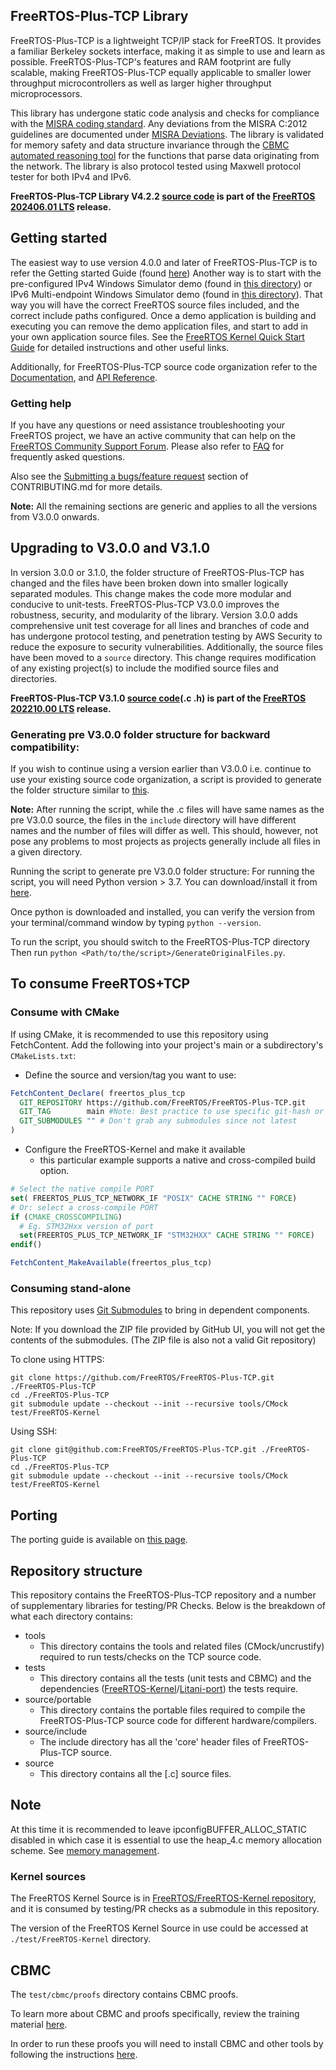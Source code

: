 ## FreeRTOS-Plus-TCP Library
FreeRTOS-Plus-TCP is a lightweight TCP/IP stack for FreeRTOS. It provides a familiar Berkeley sockets interface, making it as simple to use and learn as possible. FreeRTOS-Plus-TCP's features and RAM footprint are fully scalable, making FreeRTOS-Plus-TCP equally applicable to smaller lower throughput microcontrollers as well as larger higher throughput microprocessors.

This library has undergone static code analysis and checks for compliance with the [MISRA coding standard](https://www.misra.org.uk/). Any deviations from the MISRA C:2012 guidelines are documented under [MISRA Deviations](https://github.com/FreeRTOS/FreeRTOS-Plus-TCP/blob/main/MISRA.md). The library is validated for memory safety and data structure invariance through the [CBMC automated reasoning tool](https://www.cprover.org/cbmc/) for the functions that parse data originating from the network. The library is also protocol tested using Maxwell protocol tester for both IPv4 and IPv6.

**FreeRTOS-Plus-TCP Library V4.2.2
[source code](https://github.com/FreeRTOS/FreeRTOS-Plus-TCP/tree/V4.2.2/source)
is part of the
[FreeRTOS 202406.01 LTS](https://github.com/FreeRTOS/FreeRTOS-LTS/tree/202406.01-LTS)
release.**

## Getting started
The easiest way to use version 4.0.0 and later of FreeRTOS-Plus-TCP is to refer the Getting started Guide (found [here](https://github.com/FreeRTOS/FreeRTOS-Plus-TCP/blob/main/GettingStarted.md))
Another way is to start with the pre-configured IPv4 Windows Simulator demo (found in [this directory](https://github.com/FreeRTOS/FreeRTOS/tree/main/FreeRTOS-Plus/Demo/FreeRTOS_Plus_TCP_Minimal_Windows_Simulator)) or IPv6 Multi-endpoint Windows Simulator demo (found in [this directory](https://github.com/FreeRTOS/FreeRTOS/tree/main/FreeRTOS-Plus/Demo/FreeRTOS_Plus_TCP_IPv6_Demo/IPv6_Multi_WinSim_demo)). That way you will have the correct FreeRTOS source files included, and the correct include paths configured.  Once a demo application is building and executing you can remove the demo application files, and start to add in your own application source files.  See the [FreeRTOS Kernel Quick Start Guide](https://www.freertos.org/FreeRTOS-quick-start-guide.html) for detailed instructions and other useful links.

Additionally, for FreeRTOS-Plus-TCP source code organization refer to the [Documentation](http://www.FreeRTOS.org/FreeRTOS-Plus/FreeRTOS_Plus_TCP/TCP_Networking_Tutorial.html), and [API Reference](https://freertos.org/FreeRTOS-Plus/FreeRTOS_Plus_TCP/FreeRTOS_TCP_API_Functions.html).

### Getting help
If you have any questions or need assistance troubleshooting your FreeRTOS project, we have an active community that can help on the [FreeRTOS Community Support Forum](https://forums.freertos.org). Please also refer to [FAQ](http://www.freertos.org/FAQHelp.html) for frequently asked questions.

Also see the [Submitting a bugs/feature request](https://github.com/FreeRTOS/FreeRTOS-Plus-TCP/blob/main/.github/CONTRIBUTING.md#submitting-a-bugsfeature-request) section of CONTRIBUTING.md for more details.

**Note:** All the remaining sections are generic and applies to all the versions from V3.0.0 onwards.

## Upgrading to V3.0.0 and V3.1.0
In version 3.0.0 or 3.1.0, the folder structure of FreeRTOS-Plus-TCP has changed and the files have been broken down into smaller logically separated modules. This change makes the code more modular and conducive to unit-tests. FreeRTOS-Plus-TCP V3.0.0 improves the robustness, security, and modularity of the library. Version 3.0.0 adds comprehensive unit test coverage for all lines and branches of code and has undergone protocol testing, and penetration testing by AWS Security to reduce the exposure to security vulnerabilities. Additionally, the source files have been moved to a `source` directory. This change requires modification of any existing project(s) to include the modified source files and directories.

**FreeRTOS-Plus-TCP V3.1.0 [source code](https://github.com/FreeRTOS/FreeRTOS-Plus-TCP/tree/V3.1.0)(.c .h) is part of the [FreeRTOS 202210.00 LTS](https://github.com/FreeRTOS/FreeRTOS-LTS/tree/202210.00-LTS) release.**

### Generating pre V3.0.0 folder structure for backward compatibility:
If you wish to continue using a version earlier than V3.0.0 i.e. continue to use your existing source code organization, a script is provided to generate the folder structure similar to [this](https://github.com/FreeRTOS/FreeRTOS-Plus-TCP/tree/f118c8415b4373e3d6e6dbd2d5a116f7eaf27b63).

**Note:** After running the script, while the .c files will have same names as the pre V3.0.0 source, the files in the `include` directory will have different names and the number of files will differ as well. This should, however, not pose any problems to most projects as projects generally include all files in a given directory.

Running the script to generate pre V3.0.0 folder structure:
For running the script, you will need Python version > 3.7. You can download/install it from [here](https://www.python.org/downloads/).

Once python is downloaded and installed, you can verify the version from your terminal/command window by typing `python --version`.

To run the script, you should switch to the FreeRTOS-Plus-TCP directory
Then run `python <Path/to/the/script>/GenerateOriginalFiles.py`.

## To consume FreeRTOS+TCP

### Consume with CMake
If using CMake, it is recommended to use this repository using FetchContent.
Add the following into your project's main or a subdirectory's `CMakeLists.txt`:

- Define the source and version/tag you want to use:

```cmake
FetchContent_Declare( freertos_plus_tcp
  GIT_REPOSITORY https://github.com/FreeRTOS/FreeRTOS-Plus-TCP.git
  GIT_TAG        main #Note: Best practice to use specific git-hash or tagged version
  GIT_SUBMODULES "" # Don't grab any submodules since not latest
)
```

- Configure the FreeRTOS-Kernel and make it available
  - this particular example supports a native and cross-compiled build option.

```cmake
# Select the native compile PORT
set( FREERTOS_PLUS_TCP_NETWORK_IF "POSIX" CACHE STRING "" FORCE)
# Or: select a cross-compile PORT
if (CMAKE_CROSSCOMPILING)
  # Eg. STM32Hxx version of port
  set(FREERTOS_PLUS_TCP_NETWORK_IF "STM32HXX" CACHE STRING "" FORCE)
endif()

FetchContent_MakeAvailable(freertos_plus_tcp)
```

### Consuming stand-alone

This repository uses [Git Submodules](https://git-scm.com/book/en/v2/Git-Tools-Submodules) to bring in dependent components.

Note: If you download the ZIP file provided by GitHub UI, you will not get the contents of the submodules. (The ZIP file is also not a valid Git repository)

To clone using HTTPS:
```
git clone https://github.com/FreeRTOS/FreeRTOS-Plus-TCP.git ./FreeRTOS-Plus-TCP
cd ./FreeRTOS-Plus-TCP
git submodule update --checkout --init --recursive tools/CMock test/FreeRTOS-Kernel
```
Using SSH:
```
git clone git@github.com:FreeRTOS/FreeRTOS-Plus-TCP.git ./FreeRTOS-Plus-TCP
cd ./FreeRTOS-Plus-TCP
git submodule update --checkout --init --recursive tools/CMock test/FreeRTOS-Kernel
```

## Porting
The porting guide is available on [this page](http://www.FreeRTOS.org/FreeRTOS-Plus/FreeRTOS_Plus_TCP/FreeRTOS_TCP_Porting.html).

## Repository structure
This repository contains the FreeRTOS-Plus-TCP repository and a number of supplementary libraries for testing/PR Checks.
Below is the breakdown of what each directory contains:
- tools
    - This directory contains the tools and related files (CMock/uncrustify) required to run tests/checks on the TCP source code.
- tests
    - This directory contains all the tests (unit tests and CBMC) and the dependencies ([FreeRTOS-Kernel](https://github.com/FreeRTOS/FreeRTOS-Kernel)/[Litani-port](https://github.com/awslabs/aws-build-accumulator)) the tests require.
- source/portable
    - This directory contains the portable files required to compile the FreeRTOS-Plus-TCP source code for different hardware/compilers.
- source/include
    - The include directory has all the 'core' header files of FreeRTOS-Plus-TCP source.
- source
    - This directory contains all the [.c] source files.

## Note
At this time it is recommended to leave ipconfigBUFFER_ALLOC_STATIC disabled in which case it is essential to use the heap_4.c memory allocation scheme. See [memory management](http://www.FreeRTOS.org/a00111.html).

### Kernel sources
The FreeRTOS Kernel Source is in [FreeRTOS/FreeRTOS-Kernel repository](https://github.com/FreeRTOS/FreeRTOS-Kernel), and it is consumed by testing/PR checks as a submodule in this repository.

The version of the FreeRTOS Kernel Source in use could be accessed at ```./test/FreeRTOS-Kernel``` directory.

## CBMC

The `test/cbmc/proofs` directory contains CBMC proofs.

To learn more about CBMC and proofs specifically, review the training material [here](https://model-checking.github.io/cbmc-training).

In order to run these proofs you will need to install CBMC and other tools by following the instructions [here](https://model-checking.github.io/cbmc-training/installation.html).
